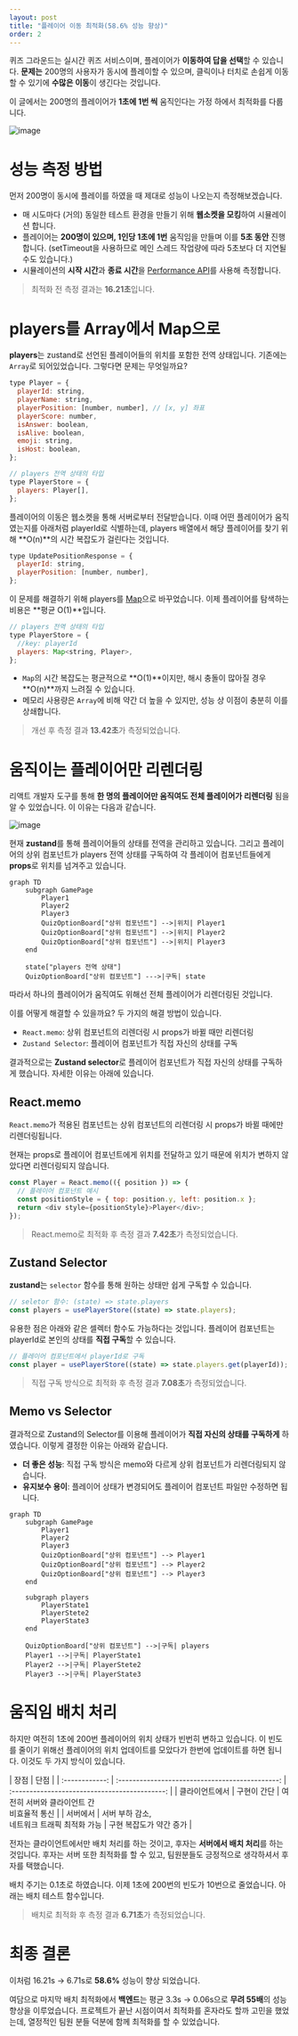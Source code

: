 ```yaml
---
layout: post
title: "플레이어 이동 최적화(58.6% 성능 향상)"
order: 2
---
```


퀴즈 그라운드는 실시간 퀴즈 서비스이며, 플레이어가 **이동하여 답을 선택**할 수 있습니다. **문제는** 200명의 사용자가 동시에 플레이할 수 있으며, 클릭이나 터치로 손쉽게 이동할 수 있기에 **수많은 이동**이 생긴다는 것입니다.

이 글에서는 200명의 플레이어가 **1초에 1번 씩** 움직인다는 가정 하에서 최적화를 다룹니다.

![image](https://github.com/user-attachments/assets/ee312051-8725-4bed-8914-710ccfed72b3)

# 성능 측정 방법

먼저 200명이 동시에 플레이를 하였을 때 제대로 성능이 나오는지 측정해보겠습니다.

- 매 시도마다 (거의) 동일한 테스트 환경을 만들기 위해 **웹소켓을 모킹**하여 시뮬레이션 합니다.
- 플레이어는 **200명이 있으며, 1인당 1초에 1번** 움직임을 만들며 이를 **5초 동안** 진행합니다. (setTimeout을 사용하므로 메인 스레드 작업량에 따라 5초보다 더 지연될 수도 있습니다.)
- 시뮬레이션의 **시작 시간**과 **종료 시간**을 [Performance API](https://developer.mozilla.org/en-US/docs/Web/API/Performance)를 사용해 측정합니다.

> 최적화 전 측정 결과는 **16.21초**입니다.

# players를 Array에서 Map으로

**players**는 zustand로 선언된 플레이어들의 위치를 포함한 전역 상태입니다. 기존에는 `Array`로 되어있었습니다. 그렇다면 문제는 무엇일까요?

```js
type Player = {
  playerId: string,
  playerName: string,
  playerPosition: [number, number], // [x, y] 좌표
  playerScore: number,
  isAnswer: boolean,
  isAlive: boolean,
  emoji: string,
  isHost: boolean,
};

// players 전역 상태의 타입
type PlayerStore = {
  players: Player[],
};
```

플레이어의 이동은 웹소켓을 통해 서버로부터 전달받습니다. 이때 어떤 플레이어가 움직였는지를 아래처럼 playerId로 식별하는데, players 배열에서 해당 플레이어를 찾기 위해 **O(n)**의 시간 복잡도가 걸린다는 것입니다.

```js
type UpdatePositionResponse = {
  playerId: string,
  playerPosition: [number, number],
};
```

이 문제를 해결하기 위해 players를 [Map](https://developer.mozilla.org/ko/docs/Web/JavaScript/Reference/Global_Objects/Map)으로 바꾸었습니다. 이제 플레이어를 탐색하는 비용은 **평균 O(1)**입니다.

```js
// players 전역 상태의 타입
type PlayerStore = {
  //key: playerId
  players: Map<string, Player>,
};
```

- `Map`의 시간 복잡도는 평균적으로 **O(1)**이지만, 해시 충돌이 많아질 경우 **O(n)**까지 느려질 수 있습니다.
- 메모리 사용량은 `Array`에 비해 약간 더 높을 수 있지만, 성능 상 이점이 충분히 이를 상쇄합니다.

> 개선 후 측정 결과 **13.42초**가 측정되었습니다.

# 움직이는 플레이어만 리렌더링

리액트 개발자 도구를 통해 **한 명의 플레이어만 움직여도 전체 플레이어가 리렌더링** 됨을 알 수 있었습니다. 이 이유는 다음과 같습니다.

![image](https://github.com/user-attachments/assets/c3effe02-b3ee-4492-8dd2-090a003ec124)

현재 **zustand**를 통해 플레이어들의 상태를 전역을 관리하고 있습니다. 그리고 플레이어의 상위 컴포넌트가 players 전역 상태를 구독하여 각 플레이어 컴포넌트들에게 **props**로 위치를 넘겨주고 있습니다.

```mermaid
graph TD
    subgraph GamePage
        Player1
        Player2
        Player3
        QuizOptionBoard["상위 컴포넌트"] -->|위치| Player1
        QuizOptionBoard["상위 컴포넌트"] -->|위치| Player2
        QuizOptionBoard["상위 컴포넌트"] -->|위치| Player3
    end

    state["players 전역 상태"]
    QuizOptionBoard["상위 컴포넌트"] --->|구독| state
```

따라서 하나의 플레이어가 움직여도 위해선 전체 플레이어가 리렌더링된 것입니다.

이를 어떻게 해결할 수 있을까요? 두 가지의 해결 방법이 있습니다.

- `React.memo`: 상위 컴포넌트의 리렌더링 시 props가 바뀔 때만 리렌더링
- `Zustand Selector`: 플레이어 컴포넌트가 직접 자신의 상태를 구독

결과적으로는 **Zustand selector**로 플레이어 컴포넌트가 직접 자신의 상태를 구독하게 했습니다. 자세한 이유는 아래에 있습니다.

## React.memo

`React.memo`가 적용된 컴포넌트는 상위 컴포넌트의 리렌더링 시 props가 바뀔 때에만 리렌더링됩니다.

현재는 props로 플레이어 컴포넌트에게 위치를 전달하고 있기 때문에 위치가 변하지 않았다면 리렌더링되지 않습니다.

```js
const Player = React.memo(({ position }) => {
  // 플레이어 컴포넌트 예시
  const positionStyle = { top: position.y, left: position.x };
  return <div style={positionStyle}>Player</div>;
});
```

> React.memo로 최적화 후 측정 결과 **7.42초**가 측정되었습니다.

## Zustand Selector

**zustand**는 `selector` 함수를 통해 원하는 상태만 쉽게 구독할 수 있습니다.

```js
// seletor 함수: (state) => state.players
const players = usePlayerStore((state) => state.players);
```

유용한 점은 아래와 같은 셀렉터 함수도 가능하다는 것입니다. 플레이어 컴포넌트는 playerId로 본인의 상태를 **직접 구독**할 수 있습니다.

```js
// 플레이어 컴포넌트에서 playerId로 구독
const player = usePlayerStore((state) => state.players.get(playerId));
```

> 직접 구독 방식으로 최적화 후 측정 결과 **7.08초**가 측정되었습니다.

## Memo vs Selector

결과적으로 Zustand의 Selector를 이용해 플레이어가 **직접 자신의 상태를 구독하게** 하였습니다. 이렇게 결정한 이유는 아래와 같습니다.

- **더 좋은 성능**: 직접 구독 방식은 memo와 다르게 상위 컴포넌트가 리렌더링되지 않습니다.
- **유지보수 용이**: 플레이어 상태가 변경되어도 플레이어 컴포넌트 파일만 수정하면 됩니다.

```mermaid
graph TD
    subgraph GamePage
        Player1
        Player2
        Player3
        QuizOptionBoard["상위 컴포넌트"] --> Player1
        QuizOptionBoard["상위 컴포넌트"] --> Player2
        QuizOptionBoard["상위 컴포넌트"] --> Player3
    end

    subgraph players
        PlayerState1
        PlayerStete2
        PlayerState3
    end

    QuizOptionBoard["상위 컴포넌트"] -->|구독| players
    Player1 -->|구독| PlayerState1
    Player2 -->|구독| PlayerStete2
    Player3 -->|구독| PlayerState3
```

# 움직임 배치 처리

하지만 여전히 1초에 200번 플레이어의 위치 상태가 빈번히 변하고 있습니다. 이 빈도를 줄이기 위해선 플레이어의 위치 업데이트를 모았다가 한번에 업데이트를 하면 됩니다. 이것도 두 가지 방식이 있습니다.

|      장점      |                      단점                       |
| :------------: | :---------------------------------------------: | :-------------------------------------------: |
| 클라이언트에서 |                   구현이 간단                   | 여전히 서버와 클라이언트 간<br> 비효율적 통신 |
|    서버에서    | 서버 부하 감소, <br>네트워크 트래픽 최적화 가능 |            구현 복잡도가 약간 증가            |

전자는 클라이언트에서만 배치 처리를 하는 것이고, 후자는 **서버에서 배치 처리**를 하는 것입니다. 후자는 서버 또한 최적화를 할 수 있고, 팀원분들도 긍정적으로 생각하셔서 후자를 택했습니다.

배치 주기는 0.1초로 하였습니다. 이제 1초에 200번의 빈도가 10번으로 줄었습니다. 아래는 배치 테스트 함수입니다.

> 배치로 최적화 후 측정 결과 **6.71초**가 측정되었습니다.

# 최종 결론

이처럼 16.21s → 6.71s로 **58.6%** 성능이 향상 되었습니다.

여담으로 마지막 배치 최적화에서 **백엔드**는 평균 3.3s → 0.06s으로 **무려 55배**의 성능 향상을 이루었습니다. 프로젝트가 끝난 시점이여서 최적화를 혼자라도 할까 고민을 했었는데, 열정적인 팀원 분들 덕분에 함께 최적화를 할 수 있었습니다.
